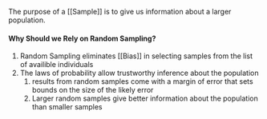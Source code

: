 The purpose of a [[Sample]] is to give us information about a larger population.

#### Why Should we Rely on Random Sampling?
1. Random Sampling eliminates [[Bias]] in selecting samples from the list of availible individuals
2. The laws of probability allow trustworthy inference about the population
	1. results from random samples come with a margin of error that sets bounds on the size of the likely error
	2. Larger random samples give better information about the population than smaller samples

